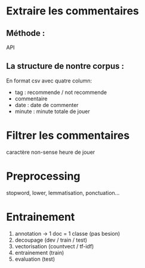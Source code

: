 # Extraire les commentaires

## Méthode : 
API

## La structure de nontre corpus : 
En format csv avec quatre column:
- tag : recommende / not recommende
- commentaire
- date : date de commenter
- minute : minute totale de jouer

# Filtrer les commentaires
caractère non-sense
heure de jouer

# Preprocessing
stopword, lower, lemmatisation, ponctuation...

# Entrainement
1. annotation -> 1 doc = 1 classe (pas besion)
2. decoupage (dev / train / test)
3. vectorisation (countvect / tf-idf)
4. entrainement (train)
5. evaluation (test)